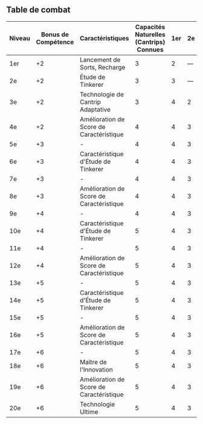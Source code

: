 ## Table de combat

| Niveau | Bonus de Compétence | Caractéristiques                         | Capacités Naturelles (Cantrips) Connues | 1er | 2e  | 3e  | 4e  | 5e  | 6e  | 7e  | 8e  | 9e  |
| ------ | ------------------- | ---------------------------------------- | --------------------------------------- | --- | --- | --- | --- | --- | --- | --- | --- | --- |
| 1er    | +2                  | Lancement de Sorts, Recharge             | 3                                       | 2   | —   | —   | —   | —   | —   | —   | —   | —   |
| 2e     | +2                  | Étude de Tinkerer                        | 3                                       | 3   | —   | —   | —   | —   | —   | —   | —   | —   |
| 3e     | +2                  | Technologie de Cantrip Adaptative        | 3                                       | 4   | 2   | —   | —   | —   | —   | —   | —   | —   |
| 4e     | +2                  | Amélioration de Score de Caractéristique | 4                                       | 4   | 3   | —   | —   | —   | —   | —   | —   | —   |
| 5e     | +3                  | -                                        | 4                                       | 4   | 3   | 2   | —   | —   | —   | —   | —   | —   |
| 6e     | +3                  | Caractéristique d'Étude de Tinkerer      | 4                                       | 4   | 3   | 3   | —   | —   | —   | —   | —   | —   |
| 7e     | +3                  | -                                        | 4                                       | 4   | 3   | 3   | 1   | —   | —   | —   | —   | —   |
| 8e     | +3                  | Amélioration de Score de Caractéristique | 4                                       | 4   | 3   | 3   | 2   | —   | —   | —   | —   | —   |
| 9e     | +4                  | -                                        | 4                                       | 4   | 3   | 3   | 3   | 1   | —   | —   | —   | —   |
| 10e    | +4                  | Caractéristique d'Étude de Tinkerer      | 5                                       | 4   | 3   | 3   | 3   | 2   | —   | —   | —   | —   |
| 11e    | +4                  | -                                        | 5                                       | 4   | 3   | 3   | 3   | 2   | 1   | —   | —   | —   |
| 12e    | +4                  | Amélioration de Score de Caractéristique | 5                                       | 4   | 3   | 3   | 3   | 2   | 1   | —   | —   | —   |
| 13e    | +5                  | -                                        | 5                                       | 4   | 3   | 3   | 3   | 2   | 1   | 1   | —   | —   |
| 14e    | +5                  | Caractéristique d'Étude de Tinkerer      | 5                                       | 4   | 3   | 3   | 3   | 2   | 1   | 1   | —   | —   |
| 15e    | +5                  | -                                        | 5                                       | 4   | 3   | 3   | 3   | 2   | 1   | 1   | 1   | —   |
| 16e    | +5                  | Amélioration de Score de Caractéristique | 5                                       | 4   | 3   | 3   | 3   | 2   | 1   | 1   | 1   | —   |
| 17e    | +6                  | -                                        | 5                                       | 4   | 3   | 3   | 3   | 2   | 1   | 1   | 1   | 1   |
| 18e    | +6                  | Maître de l'Innovation                   | 5                                       | 4   | 3   | 3   | 3   | 3   | 1   | 1   | 1   | 1   |
| 19e    | +6                  | Amélioration de Score de Caractéristique | 5                                       | 4   | 3   | 3   | 3   | 3   | 2   | 1   | 1   | 1   |
| 20e    | +6                  | Technologie Ultime                       | 5                                       | 4   | 3   | 3   | 3   | 3   | 3   | 2   | 1   | 1   |
